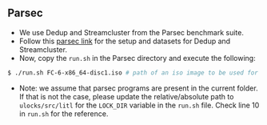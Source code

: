 ## Parsec

- We use Dedup and Streamcluster from the Parsec benchmark suite.
- Follow this [parsec link](https://parsec.cs.princeton.edu/download.htm) for the setup and datasets for Dedup and Streamcluster.
- Now, copy the `run.sh` in the Parsec directory and execute the following:
```bash
$ ./run.sh FC-6-x86_64-disc1.iso # path of an iso image to be used for dedup
```
- Note: we assume that parsec programs are present in the current folder.
  If that is not the case, please update the relative/absolute path to
  `ulocks/src/litl` for the `LOCK_DIR` variable in the `run.sh` file.
  Check line 10 in `run.sh` for the reference.
